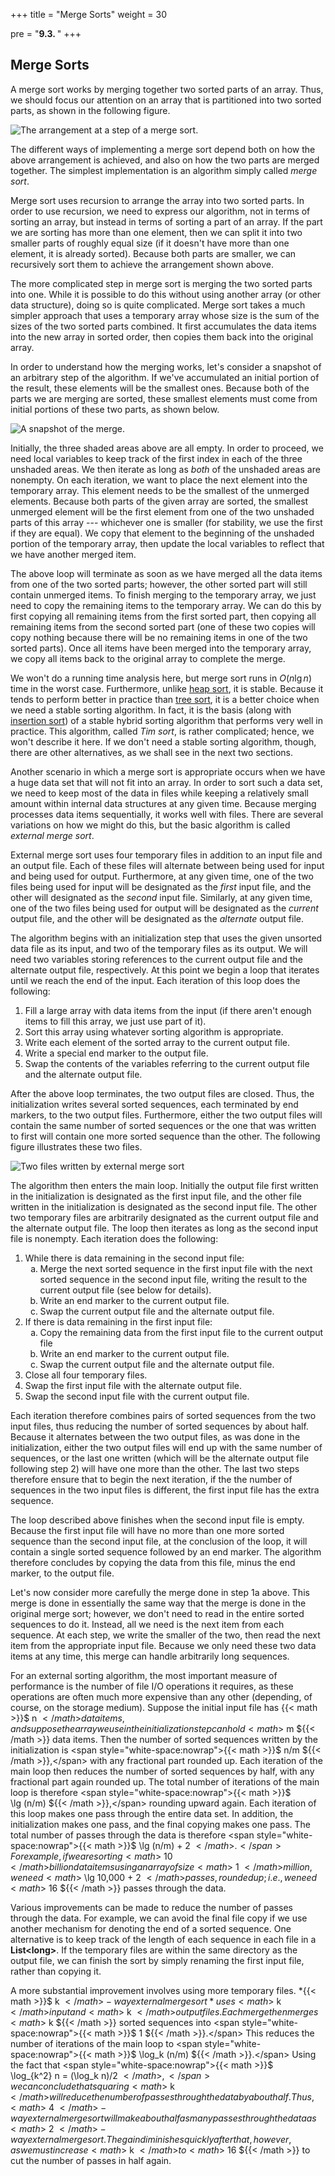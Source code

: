 +++
title = "Merge Sorts"
weight = 30

pre = "<b>9.3. </b>"
+++

## Merge Sorts

A merge sort works by merging together two sorted parts of an array.
Thus, we should focus our attention on an array that is partitioned into
two sorted parts, as shown in the following figure.

![The arrangement at a step of a merge sort.](merge-sorts.jpg)

The different ways of implementing a merge sort depend both on how the
above arrangement is achieved, and also on how the two parts are merged
together. The simplest implementation is an algorithm simply called
*merge sort*.

Merge sort uses recursion to arrange the array into two sorted parts. In
order to use recursion, we need to express our algorithm, not in terms
of sorting an array, but instead in terms of sorting a part of an array.
If the part we are sorting has more than one element, then we can split
it into two smaller parts of roughly equal size (if it doesn't have more
than one element, it is already sorted). Because both parts are smaller,
we can recursively sort them to achieve the arrangement shown above.

The more complicated step in merge sort is merging the two sorted parts
into one. While it is possible to do this without using another array
(or other data structure), doing so is quite complicated. Merge sort
takes a much simpler approach that uses a temporary array whose size is
the sum of the sizes of the two sorted parts combined. It first
accumulates the data items into the new array in sorted order, then
copies them back into the original array.

In order to understand how the merging works, let's consider a snapshot
of an arbitrary step of the algorithm. If we've accumulated an initial
portion of the result, these elements will be the smallest ones. Because
both of the parts we are merging are sorted, these smallest elements
must come from initial portions of these two parts, as shown below.

![A snapshot of the merge.](merging.jpg)

Initially, the three shaded areas above are all empty. In order to
proceed, we need local variables to keep track of the first index in
each of the three unshaded areas. We then iterate as long as *both* of
the unshaded areas are nonempty. On each iteration, we want to place the
next element into the temporary array. This element needs to be the
smallest of the unmerged elements. Because both parts of the given array
are sorted, the smallest unmerged element will be the first element from
one of the two unshaded parts of this array --- whichever one is smaller
(for stability, we use the first if they are equal). We copy that
element to the beginning of the unshaded portion of the temporary array,
then update the local variables to reflect that we have another merged
item.

The above loop will terminate as soon as we have merged all the data
items from one of the two sorted parts; however, the other sorted part
will still contain unmerged items. To finish merging to the temporary
array, we just need to copy the remaining items to the temporary array.
We can do this by first copying all remaining items from the first
sorted part, then copying all remaining items from the second sorted
part (one of these two copies will copy nothing because there will be no
remaining items in one of the two sorted parts). Once all items have
been merged into the temporary array, we copy all items back to the
original array to complete the merge.

We won't do a running time analysis here, but merge sort runs in $O(n
\lg n)$ time in the worst case. Furthermore, unlike [heap
sort](/sorting/select/#heap-sort), it is stable.
Because it tends to perform better in practice than [tree
sort](/sorting/insert/#tree-sort), it is a better
choice when we need a stable sorting algorithm. In fact, it is the basis
(along with [insertion
sort](/sorting/insert)) of a stable
hybrid sorting algorithm that performs very well in practice. This
algorithm, called *Tim sort*, is rather complicated; hence, we won't
describe it here. If we don't need a stable sorting algorithm, though,
there are other alternatives, as we shall see in the next two sections.

<span id="external"></span> Another scenario in which a merge sort is
appropriate occurs when we have a huge data set that will not fit into
an array. In order to sort such a data set, we need to keep most of the
data in files while keeping a relatively small amount within internal
data structures at any given time. Because merging processes data items
sequentially, it works well with files. There are several variations on
how we might do this, but the basic algorithm is called *external merge
sort*.

External merge sort uses four temporary files in addition to an input
file and an output file. Each of these files will alternate between
being used for input and being used for output. Furthermore, at any
given time, one of the two files being used for input will be designated
as the *first* input file, and the other will designated as the *second*
input file. Similarly, at any given time, one of the two files being
used for output will be designated as the *current* output file, and the
other will be designated as the *alternate* output file.

The algorithm begins with an initialization step that uses the given
unsorted data file as its input, and two of the temporary files as its
output. We will need two variables storing references to the current
output file and the alternate output file, respectively. At this point
we begin a loop that iterates until we reach the end of the input. Each
iteration of this loop does the following:

1.  Fill a large array with data items from the input (if there aren't
    enough items to fill this array, we just use part of it).
2.  Sort this array using whatever sorting algorithm is appropriate.
3.  Write each element of the sorted array to the current output file.
4.  Write a special end marker to the output file.
5.  Swap the contents of the variables referring to the current output
    file and the alternate output file.

After the above loop terminates, the two output files are closed. Thus,
the initialization writes several sorted sequences, each terminated by
end markers, to the two output files. Furthermore, either the two output
files will contain the same number of sorted sequences or the one that
was written to first will contain one more sorted sequence than the
other. The following figure illustrates these two files.

![Two files written by external merge sort](external-merge-sort.jpg)

The algorithm then enters the main loop. Initially the output file first
written in the initialization is designated as the first input file, and
the other file written in the initialization is designated as the second
input file. The other two temporary files are arbitrarily designated as
the current output file and the alternate output file. The loop then
iterates as long as the second input file is nonempty. Each iteration
does the following:

1.  While there is data remaining in the second input file: <ol type="a">
    <li />  Merge the next sorted sequence in the first input file with the
        next sorted sequence in the second input file, writing the
        result to the current output file (see below for details).
    <li />  Write an end marker to the current output file.
    <li />  Swap the current output file and the alternate output file.</ol>
2.  If there is data remaining in the first input file:<ol type="a">
    <li />  Copy the remaining data from the first input file to the current
        output file
    <li />  Write an end marker to the current output file.
    <li />  Swap the current output file and the alternate output file.</ol>
3.  Close all four temporary files.
4.  Swap the first input file with the alternate output file.
5.  Swap the second input file with the current output file.

Each iteration therefore combines pairs of sorted sequences from the two
input files, thus reducing the number of sorted sequences by about half.
Because it alternates between the two output files, as was done in the
initialization, either the two output files will end up with the same
number of sequences, or the last one written (which will be the
alternate output file following step 2) will have one more than the
other. The last two steps therefore ensure that to begin the next
iteration, if the the number of sequences in the two input files is
different, the first input file has the extra sequence.

The loop described above finishes when the second input file is empty.
Because the first input file will have no more than one more sorted
sequence than the second input file, at the conclusion of the loop, it
will contain a single sorted sequence followed by an end marker. The
algorithm therefore concludes by copying the data from this file, minus
the end marker, to the output file.

Let's now consider more carefully the merge done in step 1a above. This
merge is done in essentially the same way that the merge is done in the
original merge sort; however, we don't need to read in the entire sorted
sequences to do it. Instead, all we need is the next item from each
sequence. At each step, we write the smaller of the two, then read the
next item from the appropriate input file. Because we only need these
two data items at any time, this merge can handle arbitrarily long
sequences.

For an external sorting algorithm, the most important measure of
performance is the number of file I/O operations it requires, as these
operations are often much more expensive than any other (depending, of
course, on the storage medium). Suppose the initial input file has {{< math >}}$ n ${{< /math >}}
data items, and suppose the array we use in the initialization step can
hold {{< math >}}$ m ${{< /math >}} data items. Then the number of sorted sequences written by the
initialization is  <span style="white-space:nowrap">{{< math >}}$ n/m ${{< /math >}},</span> with any fractional part rounded up. Each
iteration of the main loop then reduces the number of sorted sequences
by half, with any fractional part again rounded up. The total number of
iterations of the main loop is therefore  <span style="white-space:nowrap">{{< math >}}$ \lg (n/m) ${{< /math >}},</span> rounding
upward again. Each iteration of this loop makes one pass through the
entire data set. In addition, the initialization makes one pass, and the
final copying makes one pass. The total number of passes through the
data is therefore  <span style="white-space:nowrap">{{< math >}}$ \lg (n/m) + 2 ${{< /math >}}.</span> For example, if we are
sorting {{< math >}}$ 10 ${{< /math >}} billion data items using an array of size {{< math >}}$ 1 ${{< /math >}} million, we need
{{< math >}}$ \lg 10,000 + 2 ${{< /math >}} passes, rounded up; i.e., we need {{< math >}}$ 16 ${{< /math >}} passes
through the data.

Various improvements can be made to reduce the number of passes through
the data. For example, we can avoid the final file copy if we use
another mechanism for denoting the end of a sorted sequence. One
alternative is to keep track of the length of each sequence in each file
in a **List\<long\>**. If the temporary files are within the same
directory as the output file, we can finish the sort by simply renaming
the first input file, rather than copying it.

A more substantial improvement involves using more temporary files.
*{{< math >}}$ k ${{< /math >}}-way external merge sort* uses {{< math >}}$ k ${{< /math >}} input and {{< math >}}$ k ${{< /math >}} output files. Each
merge then merges {{< math >}}$ k ${{< /math >}} sorted sequences into  <span style="white-space:nowrap">{{< math >}}$ 1 ${{< /math >}}.</span> This reduces the number
of iterations of the main loop to  <span style="white-space:nowrap">{{< math >}}$ \log_k (n/m) ${{< /math >}}.</span> Using
the fact that
 <span style="white-space:nowrap">{{< math >}}$ \log_{k^2} n = (\log_k n)/2 ${{< /math >}},</span>
we can conclude that squaring {{< math >}}$ k ${{< /math >}} will reduce the number of passes
through the data by about half. Thus, {{< math >}}$ 4 ${{< /math >}}-way external merge sort will
make about half as many passes through the data as {{< math >}}$ 2 ${{< /math >}}-way external merge
sort. The gain diminishes quickly after that, however, as we must
increase {{< math >}}$ k ${{< /math >}} to {{< math >}}$ 16 ${{< /math >}} to cut the number of passes in half again.
